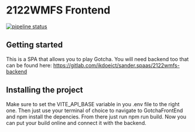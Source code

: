 # 2122WMFS Frontend


[![pipeline status](https://gitlab.com/ikdoeict/sander.spaas/2122WMFS-frontend/badges/main/pipeline.svg)](https://gitlab.com/ikdoeict/sander.spaas/2122WMFS-frontend/-/commits/main)

## Getting started

This is a SPA that allows you to play Gotcha. You will need backend too that can be found here: https://gitlab.com/ikdoeict/sander.spaas/2122wmfs-backend 


## Installing the project
Make sure to set the VITE_API_BASE variable in you .env file to the right one.
Then just use your terminal of choice to navigate to GotchaFrontEnd and npm install the depencies.
From there just run npm run build.
Now you can put your build online and connect it with the backend.
